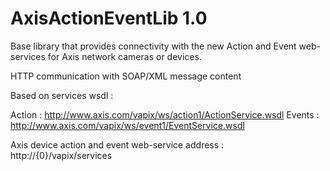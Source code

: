 # AxisActionEventLib 1.0

Base library that provides connectivity with the new Action and Event web-services for Axis network cameras or devices.

HTTP communication with SOAP/XML message content

Based on services wsdl :

Action : http://www.axis.com/vapix/ws/action1/ActionService.wsdl
Events : http://www.axis.com/vapix/ws/event1/EventService.wsdl

Axis device action and event web-service address : http://{0}/vapix/services
